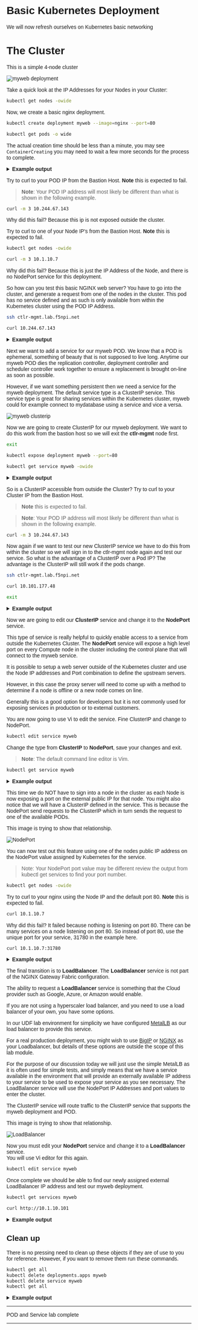 # Basic Kubernetes Deployment

We will now refresh ourselves on Kubernetes basic networking

# The Cluster

This is a simple 4-node cluster

![myweb deployment](images/myweb-deployment.png)

Take a quick look at the IP Addresses for your Nodes in your Cluster:
```bash
kubectl get nodes -owide
```

Now, we create a basic nginx deployment.

```bash
kubectl create deployment myweb --image=nginx --port=80
```
```bash
kubectl get pods -o wide
```

The actual creation time should be less than a minute, you may see `ContainerCreating` you may need to wait a few more seconds for the process to complete.

<details>
  <summary><b>Example output</b></summary>

```bash
f5admin@bastion:~$ kubectl create deployment myweb --image=nginx --port=80
deployment.apps/myweb created
f5admin@bastion:~$ kubectl get pods -o wide
NAME                     READY   STATUS    RESTARTS   AGE   IP              NODE                    NOMINATED NODE   READINESS GATES
myweb-68fc94d654-mc5tz   1/1     Running   0          10s   10.244.67.143   w1-mgmt.lab.f5npi.net   <none>           <none>
```

</details>

Try to curl to your POD IP from the Bastion Host. **Note** this is expected to fail.

>**Note**: Your POD IP address will most likely be different than what is shown in the following example.

```bash
curl -m 3 10.244.67.143
```
Why did this fail? Because this ip is not exposed outside the cluster.

Try to curl to one of your Node IP's from the Bastion Host. **Note** this is expected to fail.


```bash
kubectl get nodes -owide
```
```bash
curl -m 3 10.1.10.7
```

Why did this fail? Because this is just the IP Address of the Node, and there is no NodePort service for this deployment.


So how can you test this basic NGINX web server? You have to go into the cluster, and generate a request from one of the nodes in the cluster.  This pod has no service defined and as such is only available from within the Kubernetes cluster using the POD IP Address.

```bash
ssh ctlr-mgmt.lab.f5npi.net
```
```bash
curl 10.244.67.143
```

<details>
  <summary><b>Example output</b></summary>

```bash
f5admin@bastion:~$ ssh ctlr-mgmt.lab.f5npi.net
Activate the web console with: systemctl enable --now cockpit.socket

Last login: Mon Jul 15 23:02:04 2024 from 10.1.1.11
[f5admin@ctlr-mgmt ~]$ curl 10.244.67.143
<!DOCTYPE html>
<html>
<head>
<title>Welcome to nginx!</title>
<style>
html { color-scheme: light dark; }
body { width: 35em; margin: 0 auto;
font-family: Tahoma, Verdana, Arial, sans-serif; }
</style>
</head>
<body>
<h1>Welcome to nginx!</h1>
<p>If you see this page, the nginx web server is successfully installed and
working. Further configuration is required.</p>

<p>For online documentation and support please refer to
<a href="http://nginx.org/">nginx.org</a>.<br/>
Commercial support is available at
<a href="http://nginx.com/">nginx.com</a>.</p>

<p><em>Thank you for using nginx.</em></p>
</body>
</html>
```

</details>

Next we want to add a service for our myweb POD.  We know that a POD is ephemeral, something of beauty that is not supposed to live long. Anytime our myweb POD dies the replication controller, deployment controller and scheduler controller work together to ensure a replacement is brought on-line as soon as possible.

However, if we want something persistent then we need a service for the myweb deployment. The default service type is a ClusterIP service.  This service type is great for sharing services within the Kubernetes cluster, myweb could for example connect to mydatabase using a service and vice a versa.

![myweb clusterip](images/myweb-service-clusterip.png)

Now we are going to create ClusterIP for our myweb deployment.  We want to do this work from the bastion host so we will exit the **ctlr-mgmt** node first.

```bash
exit
```
```bash
kubectl expose deployment myweb --port=80
```
```bash
kubectl get service myweb -owide
```

<details>
  <summary><b>Example output</b></summary>

```bash
[f5admin@ctlr-mgmt ~]$ exit
logout
Connection to ctlr-mgmt.lab.f5npi.net closed.
f5admin@bastion:~$ kubectl expose deployment myweb --port=80
service/myweb exposed
f5admin@bastion:~$ kubectl get service myweb -o wide
NAME    TYPE        CLUSTER-IP      EXTERNAL-IP   PORT(S)   AGE   SELECTOR
myweb   ClusterIP   10.101.177.48   <none>        80/TCP    12s   app=myweb
```

</details>

So is a ClusterIP accessible from outside the Cluster? Try to curl to your Cluster IP from the Bastion Host. 

>**Note** this is expected to fail.

>**Note**: Your POD IP address will most likely be different than what is shown in the following example.

```bash
curl -m 3 10.244.67.143
```
Now again if we want to test our new ClusterIP service we have to do this from within the cluster so we will sign in to the ctlr-mgmt node again and test our service.
So what is the advantage of a ClusterIP over a Pod IP? The advantage is the ClusterIP will still work if the pods change.

```bash
ssh ctlr-mgmt.lab.f5npi.net
```
```bash
curl 10.101.177.48
```
```bash
exit
```

<details>
  <summary><b>Example output</b></summary>

```bash
ssh ctlr-mgmt.lab.f5npi.net
```

Activate the web console with: 

```bash
systemctl enable --now cockpit.socket
```

Last login: Mon Jul 15 23:16:51 2024 from 10.1.1.11
[f5admin@ctlr-mgmt ~]$ curl http://10.101.177.48
<!DOCTYPE html>
<html>
<head>
<title>Welcome to nginx!</title>
<style>
html { color-scheme: light dark; }
body { width: 35em; margin: 0 auto;
font-family: Tahoma, Verdana, Arial, sans-serif; }
</style>
</head>
<body>
<h1>Welcome to nginx!</h1>
<p>If you see this page, the nginx web server is successfully installed and
working. Further configuration is required.</p>

<p>For online documentation and support please refer to
<a href="http://nginx.org/">nginx.org</a>.<br/>
Commercial support is available at
<a href="http://nginx.com/">nginx.com</a>.</p>

<p><em>Thank you for using nginx.</em></p>
</body>
</html>
[f5admin@ctlr-mgmt ~]$ exit
logout
Connection to ctlr-mgmt.lab.f5npi.net closed.
```

</details>

Now we are going to edit our **ClusterIP** service and change it to the **NodePort** service.  

This type of service is really helpful to quickly enable access to a service from outside the Kubernetes Cluster. The **NodePort** service will expose a high level port on every Compute node in the cluster including the control plane that will connect to the myweb service. 

It is possible to setup a web server outside of the Kubernetes cluster and use the Node IP addresses and Port combination to define the upstream servers.  

However, in this case the proxy server will need to come up with a method to determine if a node is offline or a new node comes on line.

Generally this is a good option for developers but it is not commonly used for exposing services in production or to external customers.

You are now going to use Vi to edit the service. Fine ClusterIP and change to NodePort.

```bash
kubectl edit service myweb
```

Change the type from **ClusterIP** to **NodePort**, save your changes and exit.  

>**Note**: The default command line editor is Vim.

```bash
kubectl get service myweb 
```

<details>
  <summary><b>Example output</b></summary>

```bash
f5admin@bastion:~$ kubectl edit service myweb

# Please edit the object below. Lines beginning with a '#' will be ignored,
# and an empty file will abort the edit. If an error occurs while saving this file will be
# reopened with the relevant failures.
#
apiVersion: v1
kind: Service
metadata:
  creationTimestamp: "2024-07-15T23:37:03Z"
  labels:
    app: myweb
  name: myweb
  namespace: default
  resourceVersion: "448662"
  uid: ee55ad63-f887-41d5-976e-891f4082d526
spec:
  clusterIP: 10.104.37.252
  clusterIPs:
  - 10.104.37.252
  internalTrafficPolicy: Cluster
  ipFamilies:
  - IPv4
  ipFamilyPolicy: SingleStack
  ports:
  - port: 80
    protocol: TCP
    targetPort: 80
  selector:
    app: myweb
  sessionAffinity: None
  type: NodePort
status:
  loadBalancer: {}
~   
~
~
  "/tmp/kubectl-edit-3721243279.yaml" 34L, 782B written                                                                          
service/myweb edited

f5admin@bastion:~$ kubectl get service myweb 
NAME    TYPE       CLUSTER-IP      EXTERNAL-IP   PORT(S)        AGE
myweb   NodePort   10.104.37.252   <none>        80:31780/TCP   7m44s
```
</details>

This time we do NOT have to sign into a node in the cluster as each Node is now exposing a port on the external public IP for that node. You might also notice that we will have a ClusterIP defined in the service.  This is because the NodePort send requests to the ClusterIP which in turn sends the request to one of the available PODs.

This image is trying to show that relationship.

![NodePort](images/myweb-service-nodeport.png)

You can now test out this feature using one of the nodes public IP address on the NodePort value assigned by Kubernetes for the service.

>Note: Your NodePort port value may be different review the output from kubectl get services to find your port number.

```bash
kubectl get nodes -owide
```
Try to curl to your nginx using the Node IP and the default port 80. **Note** this is expected to fail.
```bash
curl 10.1.10.7
```
Why did this fail? It failed because nothing is listening on port 80. There can be many services on a node listening on port 80. So instead of port 80, use the unique port for your service, 31780 in the example here.

```bash
curl 10.1.10.7:31780
```

<details>
  <summary><b>Example output</b></summary>

```bash
f5admin@bastion:~$ kubectl get nodes -owide
NAME                      STATUS   ROLES           AGE   VERSION   INTERNAL-IP   EXTERNAL-IP   OS-IMAGE         KERNEL-VERSION                CONTAINER-RUNTIME
ctlr-mgmt.lab.f5npi.net   Ready    control-plane   10d   v1.29.3   10.1.10.4     <none>        CentOS Linux 8   4.18.0-348.7.1.el8_5.x86_64   containerd://1.6.32
w1-mgmt.lab.f5npi.net     Ready    <none>          10d   v1.29.3   10.1.10.7     <none>        CentOS Linux 8   4.18.0-348.7.1.el8_5.x86_64   containerd://1.6.32
w2-mgmt.lab.f5npi.net     Ready    <none>          10d   v1.29.3   10.1.10.8     <none>        CentOS Linux 8   4.18.0-348.7.1.el8_5.x86_64   containerd://1.6.32
w3-mgmt.lab.f5npi.net     Ready    <none>          10d   v1.29.3   10.1.10.9     <none>        CentOS Linux 8   4.18.0-348.7.1.el8_5.x86_64   containerd://1.6.32
f5admin@bastion:~$ curl http://10.1.10.4:31780
<!DOCTYPE html>
<html>
<head>
<title>Welcome to nginx!</title>
<style>
html { color-scheme: light dark; }
body { width: 35em; margin: 0 auto;
font-family: Tahoma, Verdana, Arial, sans-serif; }
</style>
</head>
<body>
<h1>Welcome to nginx!</h1>
<p>If you see this page, the nginx web server is successfully installed and
working. Further configuration is required.</p>

<p>For online documentation and support please refer to
<a href="http://nginx.org/">nginx.org</a>.<br/>
Commercial support is available at
<a href="http://nginx.com/">nginx.com</a>.</p>

<p><em>Thank you for using nginx.</em></p>
</body>
</html>
```

</details>

The final transition is to **LoadBalancer**.  The **LoadBalancer** service is not part of the NGINX Gateway Fabric configuration. 

The ability to request a **LoadBalancer** service is something that the Cloud provider such as Google, Azure, or Amazon would enable.  

If you are not using a hyperscaler load balancer, and you need to use a load balancer of your own, you have some options.

In our UDF lab environment for simplicity we have configured [MetalLB](https://metallb.universe.tf/) as our load balancer to provide this service.  

For a real production deployment, you might wish to use  [BigIP](https://github.com/F5Networks/k8s-bigip-ctlr/) or [NGINX](https://www.f5.com/content/dam/f5/corp/global/pdf/white-paper/Whitepaper-Get-Me-to-the-Cluster.pdf) as your Loadbalancer, but details of these options are  outside the scope of this lab module.

For the purpose of our discussion today we will just use the simple MetalLB as it is often used for simple tests, and simply means that we have a service available in the environment that will provide an externally available IP address to your service to be used to expose your service as you see necessary.  The LoadBalancer service will use the NodePort IP Addresses and port values to enter the cluster.  

The ClusterIP service will route traffic to the ClusterIP service that supports the myweb deployment and POD.

This image is trying to show that relationship.

![LoadBalancer](images/myweb-service-loadbalancer.png)

Now you must edit your **NodePort** service and change it to a **LoadBalancer** service.  
You will use Vi editor for this again.

```bash
kubectl edit service myweb
```

Once complete we should be able to find our newly assigned external LoadBalancer IP address and test our myweb deployment.

```bash
kubectl get services myweb
```
```bash
curl http://10.1.10.101
```

<details>
  <summary><b>Example output</b></summary>

```bash
# Please edit the object below. Lines beginning with a '#' will be ignored,
# and an empty file will abort the edit. If an error occurs while saving this file will be
# reopened with the relevant failures.
#
apiVersion: v1
kind: Service
metadata:
  creationTimestamp: "2024-07-15T23:37:03Z"
  labels:
    app: myweb
  name: myweb
  namespace: default
  resourceVersion: "449854"
  uid: ee55ad63-f887-41d5-976e-891f4082d526
spec:
  clusterIP: 10.104.37.252
  clusterIPs:
  - 10.104.37.252
  externalTrafficPolicy: Cluster
  internalTrafficPolicy: Cluster
  ipFamilies:
  - IPv4
  ipFamilyPolicy: SingleStack
  ports:
  - nodePort: 31780
    port: 80
    protocol: TCP
    targetPort: 80
  selector:
    app: myweb
  sessionAffinity: None
  type: LoadBalancer
status:
  loadBalancer: {}
~
~
~
"/tmp/kubectl-edit-2726845354.yaml" 34L, 785B written                                                                          
service/myweb edited

f5admin@bastion:~$ kubectl get service myweb 
NAME    TYPE           CLUSTER-IP      EXTERNAL-IP   PORT(S)        AGE
myweb   LoadBalancer   10.104.37.252   10.1.10.101   80:31780/TCP   26m

f5admin@bastion:~$ curl http://10.1.10.101
<!DOCTYPE html>
<html>
<head>
<title>Welcome to nginx!</title>
<style>
html { color-scheme: light dark; }
body { width: 35em; margin: 0 auto;
font-family: Tahoma, Verdana, Arial, sans-serif; }
</style>
</head>
<body>
<h1>Welcome to nginx!</h1>
<p>If you see this page, the nginx web server is successfully installed and
working. Further configuration is required.</p>

<p>For online documentation and support please refer to
<a href="http://nginx.org/">nginx.org</a>.<br/>
Commercial support is available at
<a href="http://nginx.com/">nginx.com</a>.</p>

<p><em>Thank you for using nginx.</em></p>
</body>
</html>

```

</details>

## Clean up

There is no pressing need to clean up these objects if they are of use to you for reference.  However, if you want to remove them run these commands.

```bash
kubectl get all
kubectl delete deployments.apps myweb
kubectl delete service myweb
kubectl get all
```

<details>
  <summary><b>Example output</b></summary>

```bash
 f5admin@bastion:~$ kubectl get all
NAME                         READY   STATUS    RESTARTS   AGE
pod/myweb-68fc94d654-mc5tz   1/1     Running   0          88m

NAME                 TYPE           CLUSTER-IP      EXTERNAL-IP   PORT(S)        AGE
service/kubernetes   ClusterIP      10.96.0.1       <none>        443/TCP        10d
service/myweb        LoadBalancer   10.104.37.252   10.1.10.101   80:31780/TCP   52m

NAME                    READY   UP-TO-DATE   AVAILABLE   AGE
deployment.apps/myweb   1/1     1            1           88m

NAME                               DESIRED   CURRENT   READY   AGE
replicaset.apps/myweb-68fc94d654   1         1         1       88m
f5admin@bastion:~$ kubectl delete deployments.apps myweb 
deployment.apps "myweb" deleted
f5admin@bastion:~$ kubectl delete service myweb 
service "myweb" deleted
f5admin@bastion:~$ kubectl get all
NAME                 TYPE        CLUSTER-IP   EXTERNAL-IP   PORT(S)   AGE
service/kubernetes   ClusterIP   10.96.0.1    <none>        443/TCP   10d

```

</details>

____

POD and Service lab complete
___









